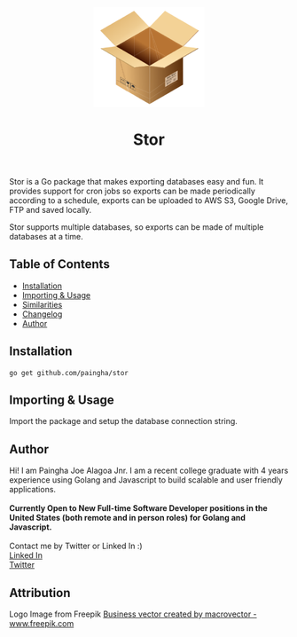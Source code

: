 <p align="center">
  <img alt="stor logo" src="https://raw.githubusercontent.com/paingha/stor/master/stor-logo.png">
</p>
<h1 align="center"> Stor </h1> <br>

Stor is a Go package that makes exporting databases easy and fun. It provides support for cron jobs so exports can be made periodically according to a schedule, exports can be uploaded to AWS S3, Google Drive, FTP and saved locally.

Stor supports multiple databases, so exports can be made of multiple databases at a time. 


## Table of Contents

* [Installation](#installation)
* [Importing & Usage](#usage)
* [Similarities](#similarities)
* [Changelog](#chanelog)
* [Author](#author)
  
## Installation

```
go get github.com/paingha/stor
```

## Importing & Usage

Import the package and setup the database connection string.

## Author

Hi! I am Paingha Joe Alagoa Jnr. I am a recent college graduate with 4 years experience using Golang and Javascript to build scalable and user friendly applications.
<br/>
<br />
<strong>Currently Open to New Full-time Software Developer positions in the United States (both remote and in person roles) for Golang and Javascript. </strong>
<br />
<br />
Contact me by Twitter or Linked In :)
<br/>
[Linked In](https://www.linkedin.com/in/paingha-alagoa-joe/)
<br />
[Twitter](https://twitter.com/painghajnr)


## Attribution

Logo Image from Freepik <a href='https://www.freepik.com/vectors/business'>Business vector created by macrovector - www.freepik.com</a>